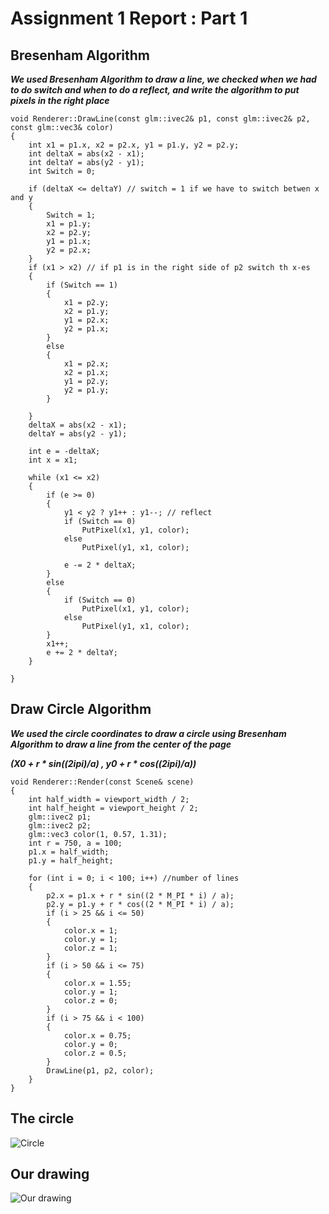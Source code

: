 # Assignment 1 Report : Part 1 

## Bresenham Algorithm 
**_We used Bresenham Algorithm to draw a line, we checked when we had to do switch and when to do a reflect, 
and write the algorithm to put pixels in the right place_** 

	void Renderer::DrawLine(const glm::ivec2& p1, const glm::ivec2& p2, const glm::vec3& color)
	{
		int x1 = p1.x, x2 = p2.x, y1 = p1.y, y2 = p2.y;
		int deltaX = abs(x2 - x1);
		int deltaY = abs(y2 - y1);
		int Switch = 0;

		if (deltaX <= deltaY) // switch = 1 if we have to switch betwen x and y 
		{
			Switch = 1;
			x1 = p1.y;
			x2 = p2.y;
			y1 = p1.x;
			y2 = p2.x;
		}
		if (x1 > x2) // if p1 is in the right side of p2 switch th x-es
		{
			if (Switch == 1)
			{
				x1 = p2.y;
				x2 = p1.y;
				y1 = p2.x;
				y2 = p1.x;
			}
			else
			{
				x1 = p2.x;
				x2 = p1.x;
				y1 = p2.y;
				y2 = p1.y;
			}

		}
		deltaX = abs(x2 - x1);
		deltaY = abs(y2 - y1);

		int e = -deltaX;
		int x = x1;

		while (x1 <= x2)
		{
			if (e >= 0)
			{
				y1 < y2 ? y1++ : y1--; // reflect
				if (Switch == 0)
					PutPixel(x1, y1, color);
				else
					PutPixel(y1, x1, color);

				e -= 2 * deltaX;
			}
			else
			{
				if (Switch == 0)
					PutPixel(x1, y1, color);
				else
					PutPixel(y1, x1, color);
			}
			x1++;
			e += 2 * deltaY;
		}	

	}


## Draw Circle Algorithm
**_We used the circle coordinates to draw a circle using Bresenham Algorithm to draw a line from the center of the page_** 

**_(X0 + r * sin((2*i*pi)/a) , y0 + r * cos((2*i*pi)/a))_**

	void Renderer::Render(const Scene& scene)
	{
		int half_width = viewport_width / 2;
		int half_height = viewport_height / 2;
		glm::ivec2 p1;
		glm::ivec2 p2;
		glm::vec3 color(1, 0.57, 1.31);
		int r = 750, a = 100; 
		p1.x = half_width;
		p1.y = half_height;
	
		for (int i = 0; i < 100; i++) //number of lines
		{
			p2.x = p1.x + r * sin((2 * M_PI * i) / a);
			p2.y = p1.y + r * cos((2 * M_PI * i) / a);
			if (i > 25 && i <= 50)
			{
				color.x = 1;
				color.y = 1;
				color.z = 1;
			}
			if (i > 50 && i <= 75)
			{
				color.x = 1.55;
				color.y = 1;
				color.z = 0;
			}
			if (i > 75 && i < 100)
			{
				color.x = 0.75;
				color.y = 0;
				color.z = 0.5;
			}
			DrawLine(p1, p2, color);
		}
	}

## The circle
![Circle](https://github.com/HaifaGraphicsCourses/computer-graphics-2023-rashilmbariky/blob/master/Assignment1Report/SanityCheck.jpeg)

## Our drawing
![Our drawing](https://github.com/HaifaGraphicsCourses/computer-graphics-2023-rashilmbariky/blob/master/Assignment1Report/OurDrowing.jpeg)
